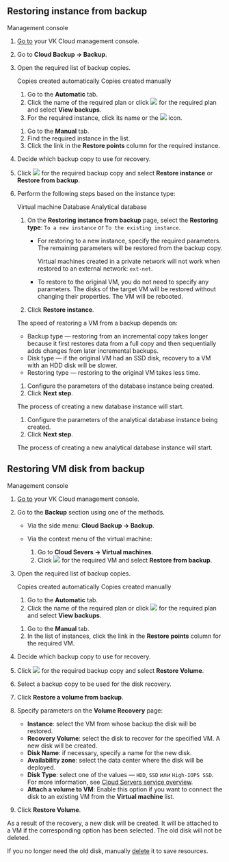 ## Restoring instance from backup

<tabs>
<tablist>
<tab>Management console</tab>
</tablist>
<tabpanel>

1. [Go to](https://msk.cloud.vk.com/app/en/) your VK Cloud management console.
1. Go to **Cloud Backup → Backup**.
1. Open the required list of backup copies.

   <tabs>
   <tablist>
   <tab>Copies created automatically</tab>
   <tab>Copies created manually</tab>
   </tablist>
   <tabpanel>

      1. Go to the **Automatic** tab.
      1. Click the name of the required plan or click ![ ](/en/assets/more-icon.svg "inline") for the required plan and select **View backups**.
      1. For the required instance, click its name or the ![ ](/en/assets/right-arrow-icon.svg "inline") icon.

   </tabpanel>
   <tabpanel>

      1. Go to the **Manual** tab.
      1. Find the required instance in the list.
      1. Click the link in the **Restore points** column for the required instance.

   </tabpanel>
   </tabs>

1. Decide which backup copy to use for recovery.
1. Click ![ ](/en/assets/more-icon.svg "inline") for the required backup copy and select **Restore instance** or **Restore from backup**.
1. Perform the following steps based on the instance type:

    <tabs>
    <tablist>
    <tab>Virtual machine</tab>
    <tab>Database</tab>
    <tab>Analytical database</tab>
    </tablist>
    <tabpanel>

    1. On the **Restoring instance from backup** page, select the **Restoring type**: `To a new instance` or `To the existing instance`.

        - For restoring to a new instance, specify the required parameters. The remaining parameters will be restored from the backup copy.

            <warn>

            Virtual machines created in a private network will not work when restored to an external network: `ext-net`.

            </warn>

        - To restore to the original VM, you do not need to specify any parameters. The disks of the target VM will be restored without changing their properties. The VM will be rebooted.

    1. Click **Restore instance**.

    <info>

    The speed of restoring a VM from a backup depends on:

    - Backup type — restoring from an incremental copy takes longer because it first restores data from a full copy and then sequentially adds changes from later incremental backups.
    - Disk type — if the original VM had an SSD disk, recovery to a VM with an HDD disk will be slower.
    - Restoring type — restoring to the original VM takes less time.

    </info>

    </tabpanel>
    <tabpanel>

    1. Configure the parameters of the database instance being created.
    1. Click **Next step**.

    The process of creating a new database instance will start.

    </tabpanel>
    <tabpanel>

    1. Configure the parameters of the analytical database instance being created.
    1. Click **Next step**.

    The process of creating a new analytical database instance will start.

    </tabpanel>
    </tabs>

</tabpanel>
</tabs>

## Restoring VM disk from backup

<tabs>
<tablist>
<tab>Management console</tab>
</tablist>
<tabpanel>

1. [Go to](https://msk.cloud.vk.com/app/en/) your VK Cloud management console.
1. Go to the **Backup** section using one of the methods.

   - Via the side menu: **Cloud Backup → Backup**.

   - Via the context menu of the virtual machine:

      1. Go to **Cloud Severs → Virtual machines**.
      1. Click ![ ](/en/assets/more-icon.svg "inline") for the required VM and select **Restore from backup**.

1. Open the required list of backup copies.

   <tabs>
   <tablist>
   <tab>Copies created automatically</tab>
   <tab>Copies created manually</tab>
   </tablist>
   <tabpanel>

      1. Go to the **Automatic** tab.
      1. Click the name of the required plan or click ![ ](/en/assets/more-icon.svg "inline") for the required plan and select **View backups**.

   </tabpanel>
   <tabpanel>

      1. Go to the **Manual** tab.
      1. In the list of instances, click the link in the **Restore points** column for the required VM.

   </tabpanel>
   </tabs>

1. Decide which backup copy to use for recovery.
1. Click ![ ](/en/assets/more-icon.svg "inline") for the required backup copy and select **Restore Volume**.
1. Select a backup copy to be used for the disk recovery.
1. Click **Restore a volume from backup**.
1. Specify parameters on the **Volume Recovery** page:

   - **Instance**: select the VM from whose backup the disk will be restored.
   - **Recovery Volume**: select the disk to recover for the specified VM. A new disk will be created.
   - **Disk Name**: if necessary, specify a name for the new disk.
   - **Availability zone**: select the data center where the disk will be deployed.
   - **Disk Type**: select one of the values — `HDD`, `SSD` или `High-IOPS SSD`. For more information, see [Cloud Servers service overview](/en/computing/iaas/concepts/about#disks).
   - **Attach a volume to VM**: Enable this option if you want to connect the disk to an existing VM from the **Virtual machine** list.

1. Click **Restore Volume**.

</tabpanel>
</tabs>

As a result of the recovery, a new disk will be created. It will be attached to a VM if the corresponding option has been selected. The old disk will not be deleted.

<warn>

If you no longer need the old disk, manually [delete](/en/computing/iaas/service-management/volumes#deleting_disk) it to save resources.

</warn>
